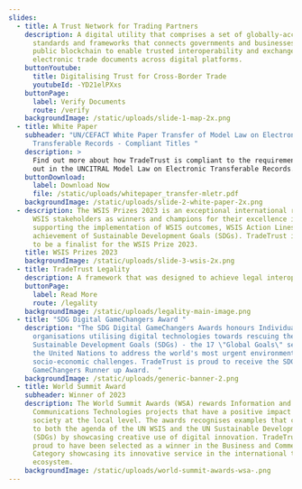 ```yaml
---
slides:
  - title: A Trust Network for Trading Partners
    description: A digital utility that comprises a set of globally-accepted
      standards and frameworks that connects governments and businesses to a
      public blockchain to enable trusted interoperability and exchanges of
      electronic trade documents across digital platforms.
    buttonYoutube:
      title: Digitalising Trust for Cross-Border Trade
      youtubeId: -YD21elPXxs
    buttonPage:
      label: Verify Documents
      route: /verify
    backgroundImage: /static/uploads/slide-1-map-2x.png
  - title: White Paper
    subheader: "UN/CEFACT White Paper Transfer of Model Law on Electronic
      Transferable Records - Compliant Titles "
    description: >
      Find out more about how TradeTrust is compliant to the requirements laid
      out in the UNCITRAL Model Law on Electronic Transferable Records.
    buttonDownload:
      label: Download Now
      file: /static/uploads/whitepaper_transfer-mletr.pdf
    backgroundImage: /static/uploads/slide-2-white-paper-2x.png
  - description: The WSIS Prizes 2023 is an exceptional international recognition of
      WSIS stakeholders as winners and champions for their excellence in
      supporting the implementation of WSIS outcomes, WSIS Action Lines, and the
      achievement of Sustainable Development Goals (SDGs). TradeTrust is proud
      to be a finalist for the WSIS Prize 2023.
    title: WSIS Prizes 2023
    backgroundImage: /static/uploads/slide-3-wsis-2x.png
  - title: TradeTrust Legality
    description: A framework that was designed to achieve legal interoperability
    buttonPage:
      label: Read More
      route: /legality
    backgroundImage: /static/uploads/legality-main-image.png
  - title: "SDG Digital GameChangers Award "
    description: "The SDG Digital GameChangers Awards honours Individuals and
      organisations utilising digital technologies towards rescuing the
      Sustainable Development Goals (SDGs) - the 17 \"Global Goals\" set out by
      the United Nations to address the world's most urgent environmental and
      socio-economic challenges. TradeTrust is proud to receive the SDG
      GameChangers Runner up Award.  "
    backgroundImage: /static/uploads/generic-banner-2.png
  - title: World Summit Award
    subheader: Winner of 2023
    description: The World Summit Awards (WSA) rewards Information and
      Communications Technologies projects that have a positive impact on
      society at the local level. The awards recognises examples that contribute
      to both the agenda of the UN WSIS and the UN Sustainable Development Goals
      (SDGs) by showcasing creative use of digital innovation. TradeTrust is
      proud to have been selected as a winner in the Business and Commerce
      Category showcasing its innovative service in the international trade
      ecosystem.
    backgroundImage: /static/uploads/world-summit-awards-wsa-.png
---
```

